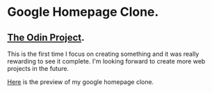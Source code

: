 # Google Homepage Clone.

## [The Odin Project](https://www.theodinproject.com/).

This is the first time I focus on creating something and it was really rewarding to see it complete.
I'm looking forward to create more web projects in the future.

[Here](https://darklania.github.io/google-homepage/) is the preview of my google homepage clone.
